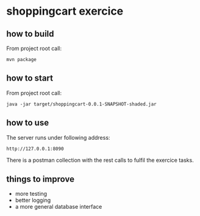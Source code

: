# shoppingcart exercice

## how to build

From project root call:

`mvn package`

## how to start

From project root call:

`java -jar target/shoppingcart-0.0.1-SNAPSHOT-shaded.jar`

## how to use

The server runs under following address:

`http://127.0.0.1:8090`

There is a postman collection with the rest calls to fulfil the exercice tasks.

## things to improve

- more testing
- better logging
- a more general database interface
